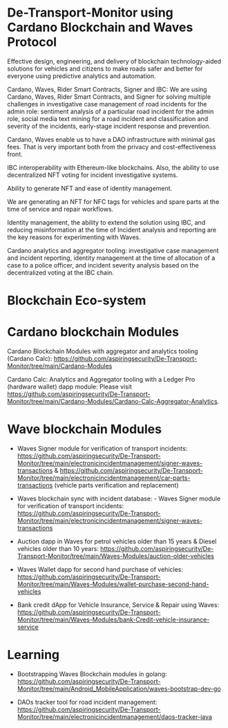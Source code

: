 # De-Transport-Monitor using Cardano Blockchain and Waves Protocol

Effective design, engineering, and delivery of blockchain technology-aided solutions for vehicles and citizens to make roads safer and better for everyone using predictive analytics and automation.


Cardano, Waves, Rider Smart Contracts, Signer and IBC: We are using Cardano, Waves, Rider Smart Contracts, and Signer for solving multiple challenges in investigative case management of road incidents for the admin role: sentiment analysis of a particular road incident for the admin role, social media text mining for a road incident and classification and severity of the incidents, early-stage incident response and prevention.

Cardano, Waves enable us to have a DAO infrastructure with minimal gas fees. That is very important both from the privacy and cost-effectiveness front.

IBC interoperability with Ethereum-like blockchains. Also, the ability to use decentralized NFT voting for incident investigative systems.

Ability to generate NFT and ease of identity management.

We are generating an NFT for NFC tags for vehicles and spare parts at the time of service and repair workflows.

Identity management, the ability to extend the solution using IBC, and reducing misinformation at the time of Incident analysis and reporting are the key reasons for experimenting with Waves.

Cardano analytics and aggregator tooling: investigative case management and incident reporting, identity management at the time of allocation of a case to a police officer, and incident severity analysis based on the decentralized voting at the IBC chain.

# Blockchain Eco-system

# Cardano blockchain Modules

Cardano Blockchain Modules with aggregator and analytics tooling (Cardano Calc): https://github.com/aspiringsecurity/De-Transport-Monitor/tree/main/Cardano-Modules

Cardano Calc: Analytics and Aggregator tooling with a Ledger Pro (hardware wallet) dapp module: Please visit https://github.com/aspiringsecurity/De-Transport-Monitor/tree/main/Cardano-Modules/Cardano-Calc-Aggregator-Analytics.


# Wave blockchain Modules

- Waves Signer module for verification of transport incidents: https://github.com/aspiringsecurity/De-Transport-Monitor/tree/main/electronicincidentmanagement/signer-waves-transactions & https://github.com/aspiringsecurity/De-Transport-Monitor/tree/main/electronicincidentmanagement/car-parts-transactions (vehicle parts verification and replacement)

- Waves blockchain sync with incident database: - Waves Signer module for verification of transport incidents: https://github.com/aspiringsecurity/De-Transport-Monitor/tree/main/electronicincidentmanagement/signer-waves-transactions 

- Auction dapp in Waves for petrol vehicles older than 15 years & Diesel vehicles older than 10 years: https://github.com/aspiringsecurity/De-Transport-Monitor/tree/main/Waves-Modules/auction-older-vehicles

- Waves Wallet dapp for second hand purchase of vehicles: https://github.com/aspiringsecurity/De-Transport-Monitor/tree/main/Waves-Modules/wallet-purchase-second-hand-vehicles

- Bank credit dApp for Vehicle Insurance, Service & Repair using Waves: https://github.com/aspiringsecurity/De-Transport-Monitor/tree/main/Waves-Modules/bank-Credit-vehicle-insurance-service

# Learning

- Bootstrapping Waves Blockchain modules in golang: https://github.com/aspiringsecurity/De-Transport-Monitor/tree/main/Android_MobileApplication/waves-bootstrap-dev-go


- DAOs tracker tool for road incident management: https://github.com/aspiringsecurity/De-Transport-Monitor/tree/main/electronicincidentmanagement/daos-tracker-java


